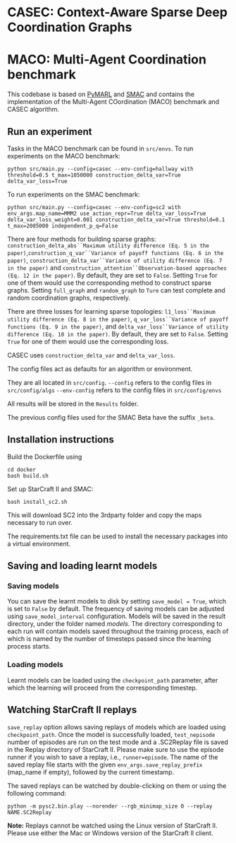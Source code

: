 # CASEC: Context-Aware Sparse Deep Coordination Graphs

# MACO: Multi-Agent Coordination benchmark

This codebase is based on [PyMARL](https://github.com/oxwhirl/pymarl) and [SMAC](https://github.com/oxwhirl/smac) and contains the implementation
of the Multi-Agent COordination (MACO) benchmark and CASEC algorithm.

## Run an experiment 

Tasks in the MACO benchmark can be found in `src/envs`. To run experiments on the MACO benchmark:

```shell
python src/main.py --config=casec --env-config=hallway with threshold=0.5 t_max=1050000 construction_delta_var=True delta_var_loss=True
```

To run experiments on the SMAC benchmark:

```shell
python src/main.py --config=casec --env-config=sc2 with env_args.map_name=MMM2 use_action_repr=True delta_var_loss=True delta_var_loss_weight=0.001 construction_delta_var=True threshold=0.1 t_max=2005000 independent_p_q=False
```

There are four methods for building sparse graphs: `construction_delta_abs``Maximum utility difference (Eq. 5 in the paper)`,`construction_q_var``Variance of payoff functions (Eq. 6 in the paper)`, `construction_delta_var``Variance of utility difference (Eq. 7 in the paper)` and `construction_attention``Observation-based approaches (Eq. 12 in the paper)`.
By default, they are set to `False`. Setting `True` for one of them would use the corresponding method to construct sparse graphs. Setting `full_graph` and `random_graph` to `Ture` can test complete and random coordination graphs, respectively.

There are three losses for learning sparse topologies: `l1_loss``Maximum utility difference (Eq. 8 in the paper)`, `q_var_loss``Variance of payoff functions (Eq. 9 in the paper)`, and `delta_var_loss``Variance of utility difference (Eq. 10 in the paper)`. By default, they are set to `False`. Setting `True` for one of them would use the corresponding loss.

CASEC uses `construction_delta_var` and `delta_var_loss`.

The config files act as defaults for an algorithm or environment. 

They are all located in `src/config`.
`--config` refers to the config files in `src/config/algs`
`--env-config` refers to the config files in `src/config/envs`

All results will be stored in the `Results` folder.

The previous config files used for the SMAC Beta have the suffix `_beta`.

## Installation instructions

Build the Dockerfile using 
```shell
cd docker
bash build.sh
```

Set up StarCraft II and SMAC:
```shell
bash install_sc2.sh
```

This will download SC2 into the 3rdparty folder and copy the maps necessary to run over.

The requirements.txt file can be used to install the necessary packages into a virtual environment.

## Saving and loading learnt models

### Saving models

You can save the learnt models to disk by setting `save_model = True`, which is set to `False` by default. The frequency of saving models can be adjusted using `save_model_interval` configuration. Models will be saved in the result directory, under the folder named *models*. The directory corresponding to each run will contain models saved throughout the training process, each of which is named by the number of timesteps passed since the learning process starts.

### Loading models

Learnt models can be loaded using the `checkpoint_path` parameter, after which the learning will proceed from the corresponding timestep. 

## Watching StarCraft II replays

`save_replay` option allows saving replays of models which are loaded using `checkpoint_path`. Once the model is successfully loaded, `test_nepisode` number of episodes are run on the test mode and a .SC2Replay file is saved in the Replay directory of StarCraft II. Please make sure to use the episode runner if you wish to save a replay, i.e., `runner=episode`. The name of the saved replay file starts with the given `env_args.save_replay_prefix` (map_name if empty), followed by the current timestamp. 

The saved replays can be watched by double-clicking on them or using the following command:

```shell
python -m pysc2.bin.play --norender --rgb_minimap_size 0 --replay NAME.SC2Replay
```

**Note:** Replays cannot be watched using the Linux version of StarCraft II. Please use either the Mac or Windows version of the StarCraft II client.

